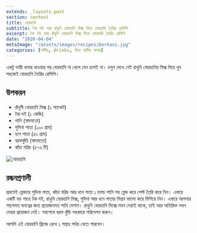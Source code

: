 ```yaml
---
extends: _layouts.post
section: content
title: বোরহানি
subtitle: টক দই আর রাঁধুনি বোরহানি মিক্স দিয়ে বোরহারি তৈরির রেসিপি
excerpt: টক দই আর রাঁধুনি বোরহানি মিক্স দিয়ে বোরহারি তৈরির রেসিপি
date: "2020-04-04"
metaImage: "/assets/images/recipes/borhani.jpg"
categories: [পানীয়, drinks, বিয়ে বাড়ীর খাবার]
---
```


একটু ভারী খাবার খাওয়ার পর বোরহানি না খেলে যেন চলেই না। চলুন দেখে নেই রাধুনি বোরহানির মিক্স দিয়ে
খুব সহজেই বোরহানি তৈরির রেসিপি।

## উপকরন

- রাঁধুনী বোরহানি মিক্স (১ প্যাকেট)
- টক দই (১ কেজি)
- পানি (স্বাদমতো)
- পুদিনা পাতা (১০০ গ্রাম)
- ধনে পাতা (৫০ গ্রাম)
- বরফকুঁচি (স্বাদমতো)
- কাঁচা মরিচ (৫-৬ টি)

![বোরহানি](/assets/images/recipes/borhani.jpg)

## রন্ধনপ্রণালী

প্রথমেই ব্লেন্ডারে পুদিনা পাতা, কাঁচা মরিচ আর ধনে পাতা ১ চামচ পানি সহ ব্লেন্ড করে পেস্ট তৈরি করে নিন। এবারে
একটি বড় পাত্রে টক দই, রাধুনি বোরহানি মিক্স, পুদিনা আর ধনে পাতার মিশ্রন ভালো করে মিশিয়ে নিন। এবারে
আপনার পছন্দমত ঘনত্বের জন্য প্রয়োজনমত পানি মেশান। রাধুনি বোরহানি মিক্সে লবন দেয়াই থাকে, তাই আর
অতিরিক্ত লবন দেয়ার প্রয়োজন নেই। সবশেষে বরফ কুঁচি সহকারে পরিবেশন করুন।

আপনি এই বোরহানি ফ্রিজে রেখে ১ সপ্তাহ পর্যন্ত খেতে পারবেন।
